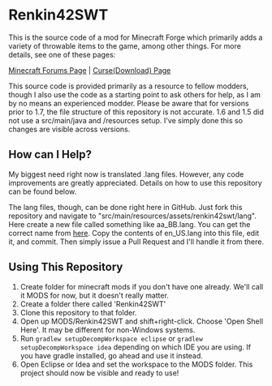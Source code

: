 Renkin42SWT
===========

This is the source code of a mod for Minecraft Forge which primarily adds a variety of throwable items to the game, among other things. For more details, see one of these pages:

[Minecraft Forums Page][mcf] | [Curse(Download) Page][curse]

This source code is provided primarily as a resource to fellow modders, though I also use the code as a starting point to ask others for help, as I am by no means an experienced modder. Please be aware that for versions prior to 1.7, the file structure of this repository is not accurate. 1.6 and 1.5 did not use a src/main/java and /resources setup. I've simply done this so changes are visible across versions.

How can I Help?
---------------

My biggest need right now is translated .lang files. However, any code improvements are greatly appreciated. Details on how to use this repository can be found below.

The lang files, though, can be done right here in GitHub. Just fork this repository and navigate to "src/main/resources/assets/renkin42swt/lang". Here create a new file called something like aa_BB.lang. You can get the correct name from [here][lang-codes]. Copy the contents of en_US.lang into this file, edit it, and commit. Then simply issue a Pull Request and I'll handle it from there.

Using This Repository
---------------------

1. Create folder for minecraft mods if you don't have one already. We'll call it MODS for now, but it doesn't really matter.
2. Create a folder there called 'Renkin42SWT'
3. Clone this repository to that folder.
4. Open up MODS/Renkin42SWT and shift+right-click. Choose 'Open Shell Here'. It may be different for non-Windows systems.
5. Run ```gradlew setupDecompWorkspace eclipse``` or ```gradlew setupDecompWorkspace idea``` depending on which IDE you are using. If you have gradle installed, go ahead and use it instead.
6. Open Eclipse or Idea and set the workspace to the MODS folder. This project should now be visible and ready to use!

[mcf]: http://www.minecraftforum.net/topic/1847376-forge-renkin42s-stuff-worth-throwing-mod/
[curse]: http://www.curse.com/mc-mods/minecraft/stuff-worth-throwing
[lang-codes]: http://minecraft.gamepedia.com/Language
